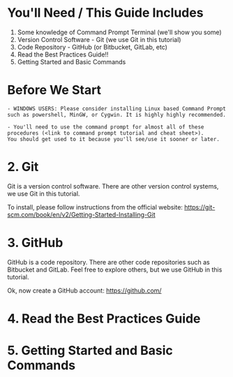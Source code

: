 # You'll Need / This Guide Includes
1. Some knowledge of Command Prompt Terminal (we'll show you some)
2. Version Control Software - Git (we use Git in this tutorial) 
3. Code Repository - GitHub (or Bitbucket, GitLab, etc)
4. Read the Best Practices Guide!! <link> 
5. Getting Started and Basic Commands 

# Before We Start 
    - WINDOWS USERS: Please consider installing Linux based Command Prompt such as powershell, MinGW, or Cygwin. It is highly highly recommended. 

    - You'll need to use the command prompt for almost all of these procedures (<link to command prompt tutorial and cheat sheet>). 
    You should get used to it because you'll see/use it sooner or later. 

# 2. Git 
Git is a version control software. There are other version control systems, we use Git in this tutorial. 

To install, please follow instructions from the official website: 
 https://git-scm.com/book/en/v2/Getting-Started-Installing-Git 

# 3. GitHub 
GitHub is a code repository. There are other code repositories such as Bitbucket and GitLab. Feel free to explore others, but we use GitHub in this tutorial. 

Ok, now create a GitHub account: 
https://github.com/ 

# 4. Read the Best Practices Guide 
<link> 

# 5. Getting Started and Basic Commands
